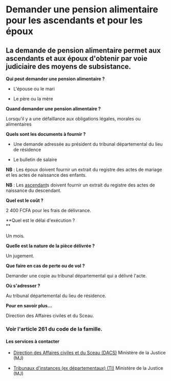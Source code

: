 # Demander une pension alimentaire pour les ascendants et pour les époux

La demande de pension alimentaire permet aux ascendants et aux époux d'obtenir par voie judiciaire des moyens de subsistance.
-----------------------------------------------------------------------------------------------------------------------------

**Qui peut demander une pension alimentaire ?**

*   L'épouse ou le mari

*   Le père ou la mère  
    

**Quand demander une pension alimentaire ?**  

Lorsqu'il y a une défaillance aux obligations légales, morales ou alimentaires  

**Quels sont les documents à fournir ?**

*   Une demande adressée au président du tribunal départemental du lieu de résidence

*   Le bulletin de salaire  
    

**NB** : Les époux doivent fournir un extrait du registre des actes de mariage et les actes de naissance des enfants.  

**NB** : Les [ascendant](../../../services/ascendant.md)s doivent fournir un extrait du registre des actes de naissance du descendant.  

**Quel est le coût ?**

2 400 FCFA pour les frais de délivrance.

**Quel est le délai d'exécution ?  
**

Un mois.  

**Quelle est la nature de la pièce délivrée ?**  

Un jugement.  

**Que faire en cas de perte ou de vol ?**

Demander une copie au tribunal départemental qui a délivré l'acte.  

**Où s'adresser ?**

Au tribunal départemental du lieu de résidence.  

**Pour en savoir plus...**

Direction des Affaires civiles et du Sceau.  

### Voir l'article 261 du code de la famille.

#### Les services à contacter

*   [Direction des Affaires civiles et du Sceau (DACS)](../../../services/direction-des-affaires-civiles-et-du-sceau-dacs.md) Ministère de la Justice (MJ)  
    
*   [Tribunaux d'instances (ex départementaux) (TI)](../../../services/tribunaux-dinstances-ex-departementaux-ti.md) Ministère de la Justice (MJ)
